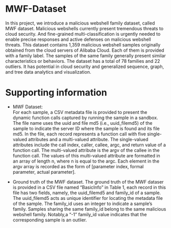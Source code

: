 # MWF-Dataset
In this project, we introduce a malicious webshell family dataset, called MWF dataset. Malicious webshells currently present tremendous threats to cloud security. And fine-grained multi-classification is urgently needed to enable precise responses and active defenses on malicious webshell threats. This dataset contains 1,359 malicious webshell samples originally obtained from the cloud servers of Alibaba Cloud. Each of them is provided with a family label. The samples of the same family generally present similar characteristics or behaviors. The dataset has a total of 78 families and 22 outliers. It has potential in cloud security and generalized sequence, graph, and tree data analytics and visualization.

# Supporting information
- MWF Dataset:  
For each sample, a CSV metadata file is provided to present the dynamic function calls captured by running the sample in a sandbox. The file name uses the uuid and file md5 (i.e., uuid_filemd5) of the sample to indicate the server ID where the sample is found and its file md5. In the file, each record represents a function call with five single-valued attributes and a multi-valued attribute. The single-valued attributes include the call index, caller, callee, argc, and return value of a function call. The multi-valued attribute is the argv of the callee in the function call. The values of this multi-valued attribute are formatted in an array of length n, where n is equal to the argc. Each element in the argv array is recorded as the form of [parameter index, formal parameter, actual parameter].

- Ground truth of the MWF dataset.
The ground truth of the MWF dataser is provided in a CSV file named “BasicInfo” in Table 1, each record in this file has two fields, namely, the uuid_filemd5 and family_id of a sample. The uuid_filemd5 acts as unique identifier for locating the metadata file of the sample. The family_id uses an integer to indicate a sample’s family. Samples sharing the same family_id belong to the same malicious webshell family. Notably,a “-1” family_id value indicates that the corresponding sample is an outlier.


